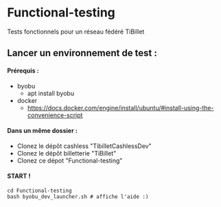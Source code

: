 # Functional-testing
Tests fonctionnels pour un réseau fédéré TiBillet


## Lancer un environnement de test :

#### Prérequis :
- byobu
  - apt install byobu
- docker
  - https://docs.docker.com/engine/install/ubuntu/#install-using-the-convenience-script


####  Dans un même dossier :
- Clonez le dépôt cashless "TibilletCashlessDev"
- Clonez le dépôt billetterie "TiBillet"
- Clonez ce dépot "Functional-testing"


#### START !
```shell
cd Functional-testing
bash byobu_dev_launcher.sh # affiche l'aide :)
```